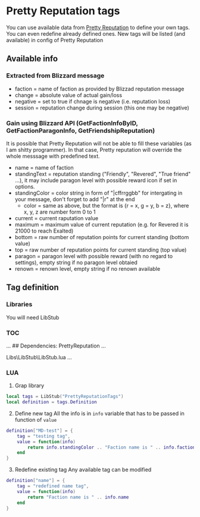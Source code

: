 # Pretty Reputation tags

You can use available data from [Pretty Reputation](https://github.com/BelegCufea/PrettyReputation) to define your own tags. You can even redefine already defined ones.
New tags will be listed (and available) in config of Pretty Reputation

## Available info

### Extracted from Blizzard message
* faction = name of faction as provided by Blizzad reputation message
* change = absolute value of actual gain/loss
* negative = set to true if chnage is negative (i.e. reputation loss)
* session = reputation change during session (this one may be negative)

### Gain using Blizzard API (GetFactionInfoByID, GetFactionParagonInfo, GetFriendshipReputation)

It is possible that Pretty Reputation will not be able to fill these variables (as I am shitty programmer). In that case, Pretty reputation will override the whole messsage with predefined text.

* name = name of faction
* standingText = reputation standing ("Friendly", "Revered", "True friend" ...), it may include paragon level with possible reward icon if set in options.
* standingColor = color string in form of "|cffrrggbb" for intergating in your message, don't forget to add "|r" at the end
    * color = same as above, but the format is {r = x, g = y, b = z}, where x, y, z are number form 0 to 1
* current = current raputation value
* maximum = maximum value of current reputation (e.g. for Revered it is 21000 to reach Exalted)
* bottom = raw number of reputation points for current standing (bottom value)
* top = raw number of reputation points for current standing (top value)
* paragon = paragon level with possible reward (with no regard to settings), empty string if no paragon level obtaied
* renown = renown level, empty string if no renown available


## Tag definition

### Libraries

You will need LibStub

### TOC
...
\## Dependencies: PrettyReputation
...

Libs\LibStub\LibStub.lua
...

### LUA
1. Grap library
```lua
local tags = LibStub("PrettyReputationTags")
local definition = tags.Definition
```

2. Define new tag
All the info is in `info` variable that has to be passed in function of `value`
```lua
definition["MD-test"] = {
    tag = "testing tag",
    value = function(info)
        return info.standingColor .. "Faction name is " .. info.faction .. "|r"
    end
}
```

3. Redefine existing tag
Any available tag can be modified
```lua
definition["name"] = {
    tag = "redefined name tag",
    value = function(info)
        return "Faction name is " .. info.name
    end
}
```
